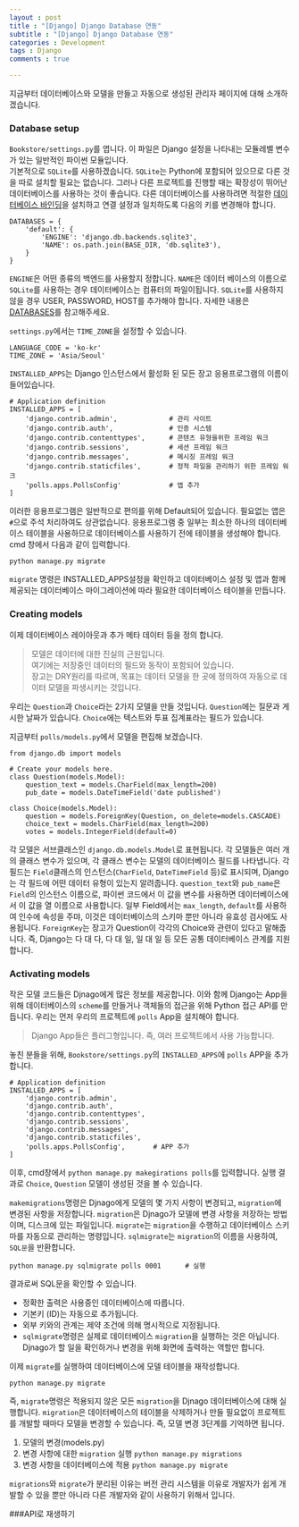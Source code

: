 ```yaml
---
layout : post
title : "[Django] Django Database 연동"
subtitle : "[Django] Django Database 연동"
categories : Development
tags : Django
comments : true

---
```


지금부터 데이터베이스와 모델을 만들고 자동으로 생성된 관리자 페이지에 대해 소개하겠습니다.

### Database setup

`Bookstore/settings.py`를 엽니다. 이 파일은 Django 설정을 나타내는 모듈레벨 변수가 있는 일반적인 파이썬 모듈입니다.<br>
기본적으로 `SQLite`를 사용하겠습니다. `SQLite`는 Python에 포함되어 있으므로 다른 것을 따로 설치할 필요는 없습니다. 그러나 다른 프로젝트를 진행할 때는 확장성이 뛰어난 데이터베이스를 사용하는 것이 좋습니다.
다른 데이터베이스를 사용하려면 적절한 [데이터베이스 바인딩](https://docs.djangoproject.com/en/1.11/topics/install/#database-installation)을 설치하고 연결 설정과 일치하도록 다음의 키를 변경해야 합니다.
```
DATABASES = {
    'default': {
        'ENGINE': 'django.db.backends.sqlite3',
        'NAME': os.path.join(BASE_DIR, 'db.sqlite3'),
    }
}
```
`ENGINE`은 어떤 종류의 백엔드를 사용할지 정합니다. `NAME`은 데이터 베이스의 이름으로 `SQLite`를 사용하는 경우 데이터베이스는 컴퓨터의 파일이됩니다. `SQLite`를 사용하지 않을 경우 USER, PASSWORD, HOST를 추가해야 합니다. 자세한 내용은 [DATABASES](https://docs.djangoproject.com/en/1.11/ref/settings/#std:setting-DATABASES)를 참고해주세요.

`settings.py`에서는 `TIME_ZONE`을 설정할 수 있습니다.
```
LANGUAGE_CODE = 'ko-kr'
TIME_ZONE = 'Asia/Seoul'
```
`INSTALLED_APPS`는 Django 인스턴스에서 활성화 된 모든 장고 응용프로그램의 이름이 들어있습니다.
```
# Application definition
INSTALLED_APPS = [
    'django.contrib.admin',				# 관리 사이트
    'django.contrib.auth',				# 인증 시스템
    'django.contrib.contenttypes',		# 콘텐츠 유형을위한 프레임 워크
    'django.contrib.sessions',			# 세션 프레임 워크
    'django.contrib.messages',			# 메시징 프레임 워크
    'django.contrib.staticfiles',		# 정적 파일을 관리하기 위한 프레임 워크
    'polls.apps.PollsConfig'			# 앱 추가
]
```
이러한 응용프로그램은 일반적으로 편의를 위해 Default되어 있습니다.
필요없는 앱은 `#`으로 주석 처리하여도 상관없습니다.
응용프로그램 중 일부는 최소한 하나의 데이터베이스 테이블을 사용하므로 데이터베이스를 사용하기 전에 테이블을 생성해야 합니다. cmd 창에서 다음과 같이 입력합니다.
```
python manage.py migrate
```
`migrate` 명령은 INSTALLED_APPS설정을 확인하고 데이터베이스 설정 및 앱과 함께 제공되는 데이터베이스 마이그레이션에 따라 필요한 데이터베이스 테이블을 만듭니다.

### Creating models

이제 데이터베이스 레이아웃과 추가 메타 데이터 등을 정의 합니다.
> 모델은 데이터에 대한 진실의 근원입니다.<br>
> 여기에는 저장중인 데이터의 필드와 동작이 포함되어 있습니다.<br>
> 장고는 DRY원리를 따르며, 목표는 데이터 모델을 한 곳에 정의하여 자동으로 데이터 모델을 파생시키는 것입니다.

우리는 `Question`과 `Choice`라는 2가지 모델을 만들 것입니다.
`Question`에는 질문과 게시한 날짜가 있습니다.
`Choice`에는 텍스트와 투표 집계표라는 필드가 있습니다.

지금부터 `polls/models.py`에서 모델을 편집해 보겠습니다.
```
from django.db import models

# Create your models here.
class Question(models.Model):
    question_text = models.CharField(max_length=200)
    pub_date = models.DateTimeField('date published')

class Choice(models.Model):
    question = models.ForeignKey(Question, on_delete=models.CASCADE)
    choice_text = models.CharField(max_length=200)
    votes = models.IntegerField(default=0)
```
각 모델은 서브클래스인 `django.db.models.Model`로 표현됩니다.
각 모델들은 여러 개의 클래스 변수가 있으며, 각 클래스 변수는 모델의 데이터베이스 필드를 나타냅니다.
각 필드는 `Field`클래스의 인스턴스(`CharField`, `DateTimeField` 등)로 표시되며, Django는 각 필드에 어떤 데이터 유형이 있는지 알려줍니다.
`question_text`와 `pub_name`은 `Field`의 인스턴스 이름으로, 파이썬 코드에서 이 값을 변수를 사용하면 데이터베이스에서 이 값을 열 이름으로 사용합니다.
일부 Field에서는 `max_length`, `default`를 사용하여 인수에 속성을 주먀, 이것은 데이터베이스의 스키마 뿐만 아니라 유효성 검사에도 사용됩니다.
`ForeignKey`는 장고가 Question이 각각의 Choice와 관련이 있다고 말해줍니다. 즉, Django는 다 대 다, 다 대 일, 일 대 일 등 모든 공통 데이터베이스 관계를 지원합니다.

### Activating models

작은 모델 코드들은 Djnago에게 많은 정보를 제공합니다. 이와 함께 Django는 App을 위해 데이터베이스의 `scheme`를 만들거나 객체들의 접근을 위해 Python 접근 API를 만듭니다. 우리는 먼저 우리의 프로젝트에 `polls` App을 설치해야 합니다.
>  Django App들은 플러그형입니다. 즉, 여러 프로젝트에서 사용 가능합니다.

놓친 분들을 위해, `Bookstore/settings.py`의 `INSTALLED_APPS`에 `polls` APP을 추가합니다.
```
# Application definition
INSTALLED_APPS = [
    'django.contrib.admin',
    'django.contrib.auth',
    'django.contrib.contenttypes',
    'django.contrib.sessions',
    'django.contrib.messages',
    'django.contrib.staticfiles',
    'polls.apps.PollsConfig',		# APP 추가
]
```

이후, cmd창에서 `python manage.py makegirations polls`를 입력합니다.
실행 결과로 `Choice`, `Question` 모델이 생성된 것을 볼 수 있습니다.

`makemigrations`명령은 Djnago에게 모델의 몇 가지 사항이 변경되고, `migration`에 변경된 사항을 저장합니다.
`migration`은 Djnago가 모델에 변경 사항을 저장하는 방법이며, 디스크에 있는 파일입니다. `migrate`는 `migration`을 수행하고 데이터베이스 스키마를 자동으로 관리하는 명령입니다. `sqlmigrate`는 `migration`의 이름을 사용하여, `SQL문`을 반환합니다.

```
python manage.py sqlmigrate polls 0001		# 실행
```
결과로써 SQL문을 확인할 수 있습니다.
+ 정확한 출력은 사용중인 데이터베이스에 따릅니다.
+ 기본키 (ID)는 자동으로 추가됩니다.
+ 외부 키와의 관계는 제약 조건에 의해 명시적으로 지정됩니다.
+ `sqlmigrate`명령은 실제로 데이터베이스 `migration`을 실행하는 것은 아닙니다. Djnago가 할 일을 확인하거나 변경을 위해 화면에 출력하는 역할만 합니다.

이제 `migrate`를 실행하여 데이터베이스에 모델 테이블을 재작성합니다.
```
python manage.py migrate
```
즉, `migrate`명령은 적용되지 않은 모든 `migration`을 Djnago 데이터베이스에 대해 실행합니다. `migration`은 데이터베이스의 테이블을 삭제하거나 만들 필요없이 프로젝트를 개발할 때마다 모델을 변경할 수 있습니다. 즉, 모델 변경 3단계를 기억하면 됩니다.
1. 모델의 변경(models.py)
2. 변경 사항에 대한 `migration` 실행 `python manage.py migrations`
3. 변경 사항을 데이터베이스에 적용 `python manage.py migrate`

`migrations`와 `migrate`가 분리된 이유는 버전 관리 시스템을 이유로 개발자가 쉽게 개발할 수 있을 뿐만 아니라 다른 개발자와 같이 사용하기 위해서 입니다.

###API로 재생하기